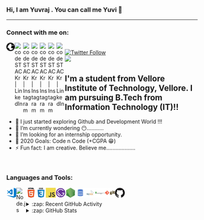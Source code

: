 ### Hi, I am <b>Yuvraj </b>. You can call me Yuvi 👋
<hr>


### Connect with me on:

[<img align="left" alt="codeSTACKr.com" width="22px" src="https://raw.githubusercontent.com/iconic/open-iconic/master/svg/globe.svg" />][website]

[<img align="left" alt="codeSTACKr | LinkedIn" width="22px" src="https://cdn.jsdelivr.net/npm/simple-icons@v3/icons/linkedin.svg" />][linkedin]
[<img align="left" alt="codeSTACKr | Instagram" width="22px" src="https://cdn.jsdelivr.net/npm/simple-icons@v3/icons/quora.svg" />][quora]
[<img align="left" alt="codeSTACKr | Instagram" width="22px" src="https://cdn.jsdelivr.net/npm/simple-icons@v3/icons/facebook.svg" />][facebook]
[<img align="left" alt="codeSTACKr | Instagram" width="22px" src="https://cdn.jsdelivr.net/npm/simple-icons@v3/icons/github.svg" />][github]
[<img align="left" alt="codeSTACKr | Instagram" width="22px" src="https://cdn.jsdelivr.net/npm/simple-icons@v3/icons/instagram.svg" />][instagram]
[<img align="left" alt="codeSTACKr | LinkedIn" width="22px" src="https://cdn.jsdelivr.net/npm/simple-icons@v3/icons/linkedin.svg" />](https://www.linkedin.com/in/yuvrajkumar04/)
<br>
[![Twitter Follow](https://img.shields.io/twitter/follow/imyuvrajkumar?color=%23657786&logo=twitter&style=for-the-badge)](https://twitter.com/imyuvrajkumar)
<br>
![](https://komarev.com/ghpvc/?username=yuvrajkumarViT&color=blue&style=flat-square&label=PROFILE+VIEWS)
## I'm a student from Vellore Institute of Technology, Vellore. I am pursuing B.Tech from Information Technology (IT)!!

- 🔭 I just started exploring Github and Development World !!!
- 🌱 I’m currently wondering 😶...........
- 👯 I’m looking for an internship opportunity.
- 🥅 2020 Goals: Code n Code (+CGPA 😁)
- ⚡ Fun fact: I am creative. Believe me...................





<br />

### Languages and Tools:

[<img align="left" alt="Visual Studio Code" width="26px" src="https://raw.githubusercontent.com/github/explore/80688e429a7d4ef2fca1e82350fe8e3517d3494d/topics/visual-studio-code/visual-studio-code.png" />][yuvi]

[<img align="left" alt="Node.js" width="26px"  src="https://img.shields.io/badge/c++%20-%2300599C.svg?&style=for-the-badge&logo=c%2B%2B&ogoColor=white" />][yuvi]

[<img align="left" alt="HTML5" width="26px" src="https://raw.githubusercontent.com/github/explore/80688e429a7d4ef2fca1e82350fe8e3517d3494d/topics/html/html.png" />][yuvi]

[<img align="left" alt="CSS3" width="26px" src="https://raw.githubusercontent.com/github/explore/80688e429a7d4ef2fca1e82350fe8e3517d3494d/topics/css/css.png" />][yuvi]

[<img align="left" alt="JavaScript" width="26px" src="https://raw.githubusercontent.com/github/explore/80688e429a7d4ef2fca1e82350fe8e3517d3494d/topics/javascript/javascript.png" />][yuvi]

[<img align="left" alt="Gatsby" width="26px" src="https://raw.githubusercontent.com/github/explore/e94815998e4e0713912fed477a1f346ec04c3da2/topics/gatsby/gatsby.png" />][yuvi]

[<img align="left" alt="Node.js" width="26px" src="https://raw.githubusercontent.com/github/explore/80688e429a7d4ef2fca1e82350fe8e3517d3494d/topics/nodejs/nodejs.png" />][yuvi]

[<img align="left" alt="SQL" width="26px" src="https://raw.githubusercontent.com/github/explore/80688e429a7d4ef2fca1e82350fe8e3517d3494d/topics/sql/sql.png" />][yuvi]

[<img align="left" alt="MySQL" width="26px" src="https://raw.githubusercontent.com/github/explore/80688e429a7d4ef2fca1e82350fe8e3517d3494d/topics/mysql/mysql.png" />][yuvi]

[<img align="left" alt="MongoDB" width="26px" src="https://raw.githubusercontent.com/github/explore/80688e429a7d4ef2fca1e82350fe8e3517d3494d/topics/mongodb/mongodb.png" />][yuvi]

[<img align="left" alt="Git" width="26px" src="https://raw.githubusercontent.com/github/explore/80688e429a7d4ef2fca1e82350fe8e3517d3494d/topics/git/git.png" />][yuvi]

[<img align="left" alt="GitHub" width="26px" src="https://raw.githubusercontent.com/github/explore/78df643247d429f6cc873026c0622819ad797942/topics/github/github.png" />][yuvi]


<br />
<br />

<details>
  <summary>:zap: Recent GitHub Activity</summary>
  
<!--START_SECTION:activity-->
1. 💪 Opened PR [#259](https://github.com/yuvrajkumarViT/yuvrajkumarViT) in [yuvrajkumarViT/yuvrajkumarViT](https://github.com/yuvrajkumarViT/yuvrajkumarViT)
2. 🎉 Merged PR [#13](https://github.com/yuvrajkumarViT/yuvrajkumarViT) in [yuvrajkumarViT/yuvrajkumarViT](https://github.com/yuvrajkumarViT/yuvrajkumarViT)
3. 💪 Opened PR [#13](https://github.com/yuvrajkumarViT/yuvrajkumarViT) in [yuvrajkumarViT/yuvrajkumarViT](https://github.com/yuvrajkumarViT/yuvrajkumarViT)
4. 🎉 Merged PR [#12](https://github.com/yuvrajkumarViT/yuvrajkumarViT) in [yuvrajkumarViT/yuvrajkumarViT](https://github.com/yuvrajkumarViT/yuvrajkumarViT)
5. 💪 Opened PR [#12](https://github.com/yuvrajkumarViT/yuvrajkumarViT) in [yuvrajkumarViT/yuvrajkumarViT](https://github.com/yuvrajkumarViT/yuvrajkumarViT)
<!--END_SECTION:activity-->

</details>


<details>
  <summary>:zap: GitHub Stats</summary>

  <img align="left" alt="Yuvraj Kumar's Stats" src="https://github-readme-stats-ashy-gamma.vercel.app/api?username=yuvrajkumarViT&show_icons=true&hide_border=true" />

</details>


[website]: https://yuvrajkumarvit.github.io/CV-HTML-basic-/

[twitter]: https://twitter.com/imyuvrajkumar

[instagram]: https://www.instagram.com/
[linkedin]: https://www.linkedin.com/in/yuvrajkumar04/
[facebook]: https://www.facebook.com/yuvraj.kumar.319452/
[quora]: https://www.quora.com/profile/Yuvraj-Kumar-79
[github]: https://github.com/yuvrajkumarViT
[yuvi]: https://github.com/yuvrajkumarViT
